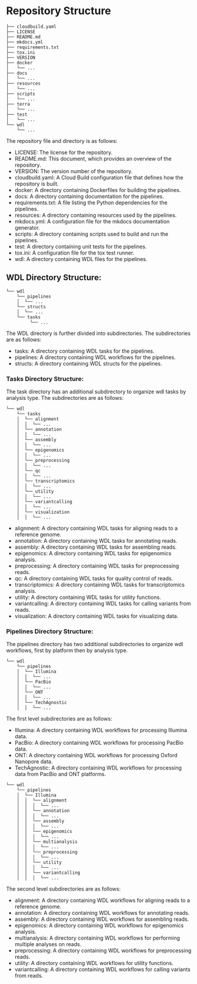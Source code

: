 # Repository Structure

```angular2html
├── cloudbuild.yaml
├── LICENSE
├── README.md
├── mkdocs.yml
├── requirements.txt
├── tox.ini
├── VERSION
├── docker
│   └── ...
├── docs
│   └── ...
├── resources
│   └── ...
├── scripts
│   └── ...
├── terra
│   └── ...
├── test
│   └── ...
└── wdl
    └── ...
```


The repository file and directory is as follows:

* LICENSE: The license for the repository.
* README.md: This document, which provides an overview of the repository.
* VERSION: The version number of the repository.
* cloudbuild.yaml: A Cloud Build configuration file that defines how the repository is built.
* docker: A directory containing Dockerfiles for building the pipelines.
* docs: A directory containing documentation for the pipelines.
* requirements.txt: A file listing the Python dependencies for the pipelines.
* resources: A directory containing resources used by the pipelines.
* mkdocs.yml: A configuration file for the mkdocs documentation generator.
* scripts: A directory containing scripts used to build and run the pipelines.
* test: A directory containing unit tests for the pipelines.
* tox.ini: A configuration file for the tox test runner.
* wdl: A directory containing WDL files for the pipelines.

## WDL Directory Structure:

```angular2html
└── wdl
    └── pipelines
    │  └── ...
    └── structs
    │  └── ...
    └── tasks
         └── ...
```
The WDL directory is further divided into subdirectories. The subdirectories are as follows:
* tasks: A directory containing WDL tasks for the pipelines.
* pipelines: A directory containing WDL workflows for the pipelines.
* structs: A directory containing WDL structs for the pipelines.

### Tasks Directory Structure:  
The task directory has an additional subdirectory to organize wdl tasks by analysis type. The subdirectories are as follows:  

```angular2html
└── wdl
    └── tasks
    │  └── alignment
    │  │  └── ...
    │  └── annotation
    │  │  └── ...
    │  └── assembly
    │  │  └── ...
    │  └── epigenomics
    │  │  └── ...
    │  └── preprocessing
    │  │  └── ...
    │  └── qc
    │  │  └── ...
    │  └── transcriptomics
    │  │  └── ...
    │  └── utility
    │  │  └── ...
    │  └── variantcalling
    │  │  └── ...
    │  └── visualization
    │  │  └── ...
```

* alignment: A directory containing WDL tasks for aligning reads to a reference genome.
* annotation: A directory containing WDL tasks for annotating reads.
* assembly: A directory containing WDL tasks for assembling reads.
* epigenomics: A directory containing WDL tasks for epigenomics analysis.
* preprocessing: A directory containing WDL tasks for preprocessing reads.
* qc: A directory containing WDL tasks for quality control of reads.
* transcriptomics: A directory containing WDL tasks for transcriptomics analysis.
* utility: A directory containing WDL tasks for utility functions.
* variantcalling: A directory containing WDL tasks for calling variants from reads.
* visualization: A directory containing WDL tasks for visualizing data.

### Pipelines Directory Structure:
The pipelines directory has two additional subdirectories to organize wdl workflows, first by platform then by analysis type.  

```angular2html
└── wdl
    └── pipelines
    │  └── Illumina
    │  │  └── ...
    │  └── PacBio
    │  │  └── ...
    │  └── ONT
    │  │  └── ...
    │  └── TechAgnostic
    │  │  └── ...
```

The first level subdirectories are as follows:  
* Illumina: A directory containing WDL workflows for processing Illumina data.
* PacBio: A directory containing WDL workflows for processing PacBio data.
* ONT: A directory containing WDL workflows for processing Oxford Nanopore data.
* TechAgnostic: A directory containing WDL workflows for processing data from PacBio and ONT platforms.


```angular2html
└── wdl
    └── pipelines
    │  └── Illumina
    │  │  └── alignment
    │  │  │  └── ...
    │  │  └── annotation
    │  │  │  └── ...
    │  │  └── assembly
    │  │  │  └── ...
    │  │  └── epigenomics
    │  │  │  └── ...
    │  │  └── multianalysis
    │  │  │  └── ...
    │  │  └── preprocessing
    │  │  │  └── ...
    │  │  └── utility
    │  │  │  └── ...
    │  │  └── variantcalling
    │  │  │  └── ...
```

The second level subdirectories are as follows:  
* alignment: A directory containing WDL workflows for aligning reads to a reference genome.
* annotation: A directory containing WDL workflows for annotating reads.
* assembly: A directory containing WDL workflows for assembling reads.
* epigenomics: A directory containing WDL workflows for epigenomics analysis.
* multianalysis: A directory containing WDL workflows for performing multiple analyses on reads.
* preprocessing: A directory containing WDL workflows for preprocessing reads.
* utility: A directory containing WDL workflows for utility functions.
* variantcalling: A directory containing WDL workflows for calling variants from reads.
